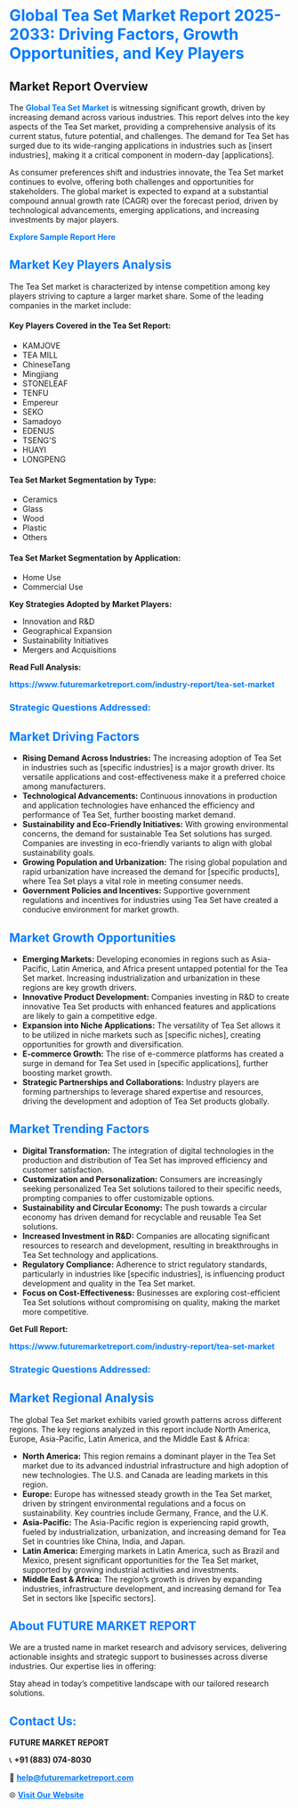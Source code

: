 <h1 style="color: #007BFF;">Global Tea Set Market Report 2025-2033: Driving Factors, Growth Opportunities, and Key Players</h1>

<section id="overview">
<h2>Market Report Overview</h2>
<p>The <a href="https://www.futuremarketreport.com/industry-report/tea-set-market" style="color: #007BFF; text-decoration: none;"><strong>Global Tea Set Market</strong></a> is witnessing significant growth, driven by increasing demand across various industries. This report delves into the key aspects of the Tea Set market, providing a comprehensive analysis of its current status, future potential, and challenges. The demand for Tea Set has surged due to its wide-ranging applications in industries such as [insert industries], making it a critical component in modern-day [applications].</p>
<p>As consumer preferences shift and industries innovate, the Tea Set market continues to evolve, offering both challenges and opportunities for stakeholders. The global market is expected to expand at a substantial compound annual growth rate (CAGR) over the forecast period, driven by technological advancements, emerging applications, and increasing investments by major players.</p>
</section>

<section id="overview">
<p><a href="https://www.futuremarketreport.com/request-sample/reportId=40817" style="color: #007BFF; text-decoration: none;"><strong>Explore Sample Report Here</strong></a></p>
</section>

<section id="key-players">
<h2 style="color: #007BFF;">Market Key Players Analysis</h2>
<p>The Tea Set market is characterized by intense competition among key players striving to capture a larger market share. Some of the leading companies in the market include:</p>
<h4>Key Players Covered in the Tea Set Report:</h4>
<ul><li>KAMJOVE</li><li>TEA MILL</li><li>ChineseTang</li><li>Mingjiang</li><li>STONELEAF</li><li>TENFU</li><li>Empereur</li><li>SEKO</li><li>Samadoyo</li><li>EDENUS</li><li>TSENG&#039;S</li><li>HUAYI</li><li>LONGPENG</li></ul>
<h4>Tea Set Market Segmentation by Type:</h4>
<ul><li>Ceramics</li><li>Glass</li><li>Wood</li><li>Plastic</li><li>Others</li></ul>

<h4>Tea Set Market Segmentation by Application:</h4>
<ul><li>Home Use</li><li>Commercial Use</li></ul>
<p><strong>Key Strategies Adopted by Market Players:</strong></p>
<ul>
<li>Innovation and R&D</li>
<li>Geographical Expansion</li>
<li>Sustainability Initiatives</li>
<li>Mergers and Acquisitions</li>
</ul>
</section>

<section>
<p><strong>Read Full Analysis: </strong></p><a href="https://www.futuremarketreport.com/industry-report/tea-set-market" style="color: #007BFF; text-decoration: none;"><strong>https://www.futuremarketreport.com/industry-report/tea-set-market</strong></a>
<h3 style="color: #007BFF;">Strategic Questions Addressed:</h3>
</section>

<section id="driving-factors">
<h2 style="color: #007BFF;">Market Driving Factors</h2>
<ul>
<li><strong>Rising Demand Across Industries:</strong> The increasing adoption of Tea Set in industries such as [specific industries] is a major growth driver. Its versatile applications and cost-effectiveness make it a preferred choice among manufacturers.</li>
<li><strong>Technological Advancements:</strong> Continuous innovations in production and application technologies have enhanced the efficiency and performance of Tea Set, further boosting market demand.</li>
<li><strong>Sustainability and Eco-Friendly Initiatives:</strong> With growing environmental concerns, the demand for sustainable Tea Set solutions has surged. Companies are investing in eco-friendly variants to align with global sustainability goals.</li>
<li><strong>Growing Population and Urbanization:</strong> The rising global population and rapid urbanization have increased the demand for [specific products], where Tea Set plays a vital role in meeting consumer needs.</li>
<li><strong>Government Policies and Incentives:</strong> Supportive government regulations and incentives for industries using Tea Set have created a conducive environment for market growth.</li>
</ul>
</section>

<section id="growth-opportunities">
<h2 style="color: #007BFF;">Market Growth Opportunities</h2>
<ul>
<li><strong>Emerging Markets:</strong> Developing economies in regions such as Asia-Pacific, Latin America, and Africa present untapped potential for the Tea Set market. Increasing industrialization and urbanization in these regions are key growth drivers.</li>
<li><strong>Innovative Product Development:</strong> Companies investing in R&D to create innovative Tea Set products with enhanced features and applications are likely to gain a competitive edge.</li>
<li><strong>Expansion into Niche Applications:</strong> The versatility of Tea Set allows it to be utilized in niche markets such as [specific niches], creating opportunities for growth and diversification.</li>
<li><strong>E-commerce Growth:</strong> The rise of e-commerce platforms has created a surge in demand for Tea Set used in [specific applications], further boosting market growth.</li>
<li><strong>Strategic Partnerships and Collaborations:</strong> Industry players are forming partnerships to leverage shared expertise and resources, driving the development and adoption of Tea Set products globally.</li>
</ul>
</section>

<section id="trending-factors">
<h2 style="color: #007BFF;">Market Trending Factors</h2>
<ul>
<li><strong>Digital Transformation:</strong> The integration of digital technologies in the production and distribution of Tea Set has improved efficiency and customer satisfaction.</li>
<li><strong>Customization and Personalization:</strong> Consumers are increasingly seeking personalized Tea Set solutions tailored to their specific needs, prompting companies to offer customizable options.</li>
<li><strong>Sustainability and Circular Economy:</strong> The push towards a circular economy has driven demand for recyclable and reusable Tea Set solutions.</li>
<li><strong>Increased Investment in R&D:</strong> Companies are allocating significant resources to research and development, resulting in breakthroughs in Tea Set technology and applications.</li>
<li><strong>Regulatory Compliance:</strong> Adherence to strict regulatory standards, particularly in industries like [specific industries], is influencing product development and quality in the Tea Set market.</li>
<li><strong>Focus on Cost-Effectiveness:</strong> Businesses are exploring cost-efficient Tea Set solutions without compromising on quality, making the market more competitive.</li>
</ul>
</section>

<section>
<p><strong>Get Full Report: </strong></p><a href="https://www.futuremarketreport.com/industry-report/tea-set-market" style="color: #007BFF; text-decoration: none;"><strong>https://www.futuremarketreport.com/industry-report/tea-set-market</strong></a>
<h3 style="color: #007BFF;">Strategic Questions Addressed:</h3>
</section>


<section id="regional-analysis">
<h2 style="color: #007BFF;">Market Regional Analysis</h2>
<p>The global Tea Set market exhibits varied growth patterns across different regions. The key regions analyzed in this report include North America, Europe, Asia-Pacific, Latin America, and the Middle East & Africa:</p>
<ul>
<li><strong>North America:</strong> This region remains a dominant player in the Tea Set market due to its advanced industrial infrastructure and high adoption of new technologies. The U.S. and Canada are leading markets in this region.</li>
<li><strong>Europe:</strong> Europe has witnessed steady growth in the Tea Set market, driven by stringent environmental regulations and a focus on sustainability. Key countries include Germany, France, and the U.K.</li>
<li><strong>Asia-Pacific:</strong> The Asia-Pacific region is experiencing rapid growth, fueled by industrialization, urbanization, and increasing demand for Tea Set in countries like China, India, and Japan.</li>
<li><strong>Latin America:</strong> Emerging markets in Latin America, such as Brazil and Mexico, present significant opportunities for the Tea Set market, supported by growing industrial activities and investments.</li>
<li><strong>Middle East & Africa:</strong> The region’s growth is driven by expanding industries, infrastructure development, and increasing demand for Tea Set in sectors like [specific sectors].</li>
</ul>
</section>

<footer>
<h2 style="color: #007BFF;">About FUTURE MARKET REPORT</h2>
<p>We are a trusted name in market research and advisory services, delivering actionable insights and strategic support to businesses across diverse industries. Our expertise lies in offering:</p>

<p>Stay ahead in today’s competitive landscape with our tailored research solutions.</p>

<h2 style="color: #007BFF;">Contact Us:</h2>
<p><strong>FUTURE MARKET REPORT</strong></p>
<p>📞 <strong>+91 (883) 074-8030</strong></p>
<p>📧 <strong><a href="mailto:help@futuremarketreport.com" style="color: #007BFF;">help@futuremarketreport.com</a></strong></p>
<p>🌐 <strong><a href="https://www.futuremarketreport.com/" style="color: #007BFF;">Visit Our Website</a></strong></p>
</footer>